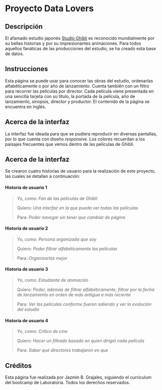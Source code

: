 
# Proyecto Data Lovers

## Descripción

El afamado estudio japonés [Studio Ghibli](https://es.wikipedia.org/wiki/Studio_Ghibli) es reconocido mundialmente por su bellas historias y por su impresionantes animaciones.
Para todos aquellos fanáticas de las producciones del estudio, se ha creado esta base de datos.

## Instrucciones

Esta página se puede usar para conocer las obras del estudio, ordenarlas alfabéticamente o por año de lanzamiento. Cuenta también con un filtro para recorrer las películas por director.
Cada película viene presentada en una sencilla tarjeta con su título, la portada de la película, año de lanzamiento, sinopsis, director y productor.
El contenido de la página se encuentra en inglés.

## Acerca de la interfaz

La interfaz fue ideada para que se pudiera reproducir en diversas pantallas, por lo que cuenta con diseño _responsive_. Los colores recuerdan a los paisajes frecuentes que vemos dentro de las películas de Ghibli.

## Acerca de la interfaz

Se crearon cuatro historias de usuario para la realización de este proyecto, las cuales se detallan a continuación:

#### Historia de usuario 1

>Yo, como: _Fan de las películas de Ghibli_
>
>Quiero: _Una interfaz en la que pueda ver todas las películas_
>
>Para: _Poder navegar sin tener que cambiar de página_

#### Historia de usuario 2

>Yo, como: _Persona organizada que soy_
>
>Quiero: _Poder filtrar alfabéticamente las películas_
>
>Para: _Organizarlas mejor_

#### Historia de usuario 3

>Yo, como: _Estudiante de animación_
>
>Quiero: _Poder, además de filtrar alfabéticamente, filtrar por la fecha de lanzamiento en orden de más antigua a más reciente_
>
>Para: _Ver las películas conforme fueron saliendo y ver la evolución del estudio_

#### Historia de usuario 4

>Yo, como: _Crítico de cine_
>
>Quiero: _Hacer un filtrado basado en quien dirigió cada película_
>
>Para: _Saber qué directores trabajaron en que_

## Créditos

Esta página fue realizada por Jazmín B. Grajales, siguiendo el curriculum del bootcamp de Laboratoria. Todos los derechos reservados.
